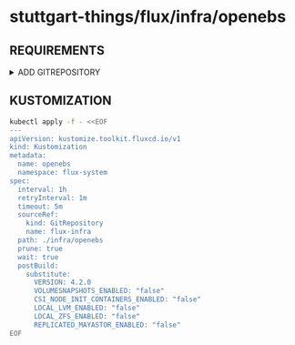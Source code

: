 # stuttgart-things/flux/infra/openebs

## REQUIREMENTS

<details><summary>ADD GITREPOSITORY</summary>

```bash
kubectl apply -f - <<EOF
apiVersion: source.toolkit.fluxcd.io/v1
kind: GitRepository
metadata:
  name: flux-infra
  namespace: flux-system
spec:
  interval: 1m0s
  ref:
    branch: main
  url: https://github.com/stuttgart-things/flux.git
EOF
```

</details>

## KUSTOMIZATION

```bash
kubectl apply -f - <<EOF
---
apiVersion: kustomize.toolkit.fluxcd.io/v1
kind: Kustomization
metadata:
  name: openebs
  namespace: flux-system
spec:
  interval: 1h
  retryInterval: 1m
  timeout: 5m
  sourceRef:
    kind: GitRepository
    name: flux-infra
  path: ./infra/openebs
  prune: true
  wait: true
  postBuild:
    substitute:
      VERSION: 4.2.0
      VOLUMESNAPSHOTS_ENABLED: "false"
      CSI_NODE_INIT_CONTAINERS_ENABLED: "false"
      LOCAL_LVM_ENABLED: "false"
      LOCAL_ZFS_ENABLED: "false"
      REPLICATED_MAYASTOR_ENABLED: "false"
EOF
```
